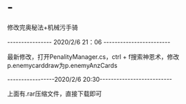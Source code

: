 # -
修改完奥秘法+机械污手骑

---------------- 2020/2/6 21：06 ------------------------

最新修改，打开PenalityManager.cs，ctrl + f搜索神恩术，修改p.enemycarddraw为p.enemyAnzCards 

-----------------2020/2/6 20:30--------------------------

上面有.rar压缩文件，直接下载即可

